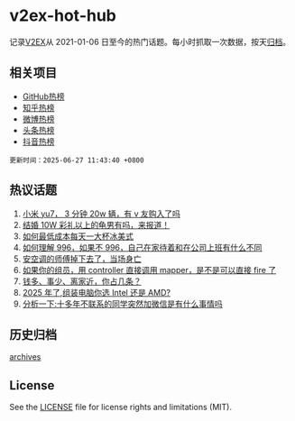 # v2ex-hot-hub

 记录[V2EX](https://www.v2ex.com/)从 2021-01-06 日至今的热门话题。每小时抓取一次数据，按天[归档](archives)。
 
 ## 相关项目

- [GitHub热榜](https://github.com/snaildev/github-hot-hub)
- [知乎热榜](https://github.com/snaildev/zhihu-hot-hub)
- [微博热榜](https://github.com/snaildev/weibo-hot-hub)
- [头条热榜](https://github.com/snaildev/toutiao-hot-hub)
- [抖音热榜](https://github.com/snaildev/douyin-hot-hub)


 `更新时间：2025-06-27 11:43:40 +0800`

## 热议话题

1. [小米 yu7， 3 分钟 20w 辆，有 v 友购入了吗](https://www.v2ex.com/t/1141347)
1. [结婚 10W 彩礼以上的龟男有吗，来报道！](https://www.v2ex.com/t/1141228)
1. [如何最低成本每天一大杯冰美式](https://www.v2ex.com/t/1141183)
1. [如何理解 996，如果不 996，自己在家待着和在公司上班有什么不同](https://www.v2ex.com/t/1141223)
1. [安空调的师傅掉下去了，当场身亡](https://www.v2ex.com/t/1141404)
1. [如果你的组员，用 controller 直接调用 mapper，是不是可以直接 fire 了](https://www.v2ex.com/t/1141353)
1. [钱多、事少、离家近，你占几条？](https://www.v2ex.com/t/1141248)
1. [2025 年了,组装电脑你选 Intel 还是 AMD?](https://www.v2ex.com/t/1141214)
1. [分析一下:十多年不联系的同学突然加微信是有什么事情吗](https://www.v2ex.com/t/1141231)

## 历史归档

[archives](archives)

## License

See the [LICENSE](LICENSE) file for license rights and limitations (MIT).

